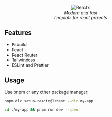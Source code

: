 <div align="center">

![Reactx](https://raw.githubusercontent.com/emrocode/reactx/main/public/reactx_light.svg)
\
_Modern and fast\
template for react projects_

</div>

## Features

- Rsbuild
- React
- React Router
- Tailwindcss
- ESLint and Prettier

## Usage

Use pnpm or any other package manager:

```bash
pnpm dlx setup-reactx@latest --dir my-app
```

```bash
cd ./my-app && pnpm run dev --open
```
